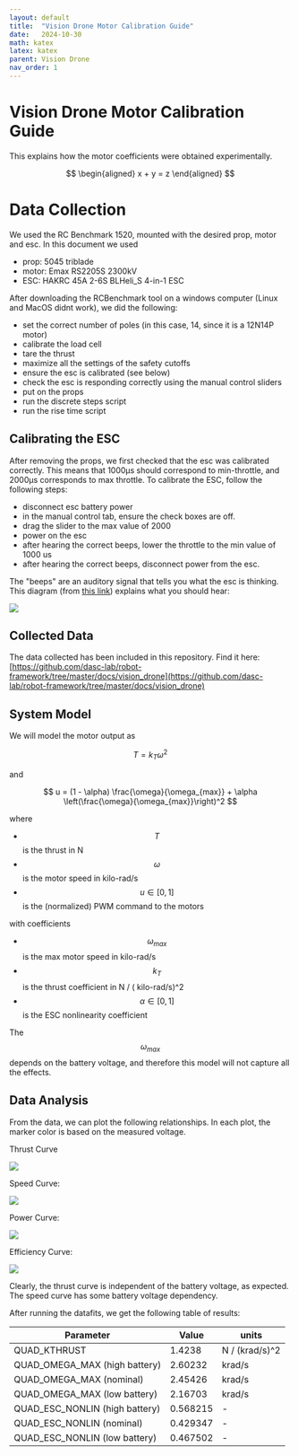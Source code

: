 ```yaml
---
layout: default
title:  "Vision Drone Motor Calibration Guide"
date:   2024-10-30
math: katex
latex: katex
parent: Vision Drone
nav_order: 1
---
```


# Vision Drone Motor Calibration Guide
This explains how the motor coefficients were obtained experimentally. 


$$
\begin{aligned}
x + y = z
\end{aligned}
$$



# Data Collection

We used the RC Benchmark 1520, mounted with the desired prop, motor and esc. In this document we used
- prop: 5045 triblade
- motor: Emax RS2205S 2300kV
- ESC: HAKRC 45A 2-6S BLHeli_S 4-in-1 ESC

After downloading the RCBenchmark tool on a windows computer (Linux and MacOS didnt work), we did the following:
- set the correct number of poles (in this case, 14, since it is a 12N14P motor)
- calibrate the load cell
- tare the thrust
- maximize all the settings of the safety cutoffs
- ensure the esc is calibrated (see below)
- check the esc is responding correctly using the manual control sliders
- put on the props
- run the discrete steps script
- run the rise time script


## Calibrating the ESC
After removing the props, we first checked that the esc was calibrated correctly. This means that 1000μs should correspond to min-throttle, and 2000μs corresponds to max throttle. 
To calibrate the ESC, follow the following steps:
- disconnect esc battery power
- in the manual control tab, ensure the check boxes are off.
- drag the slider to the max value of 2000
- power on the esc
- after hearing the correct beeps, lower the throttle to the min value of 1000 us
- after hearing the correct beeps, disconnect power from the esc. 

The "beeps" are an auditory signal that tells you what the esc is thinking. This diagram (from [this link](https://github.com/4712/BLHeliSuite/blob/master/Manuals/BLHeli_S%20manual%20SiLabs%20Rev16.x.pdf)) explains what you should hear:

![](./imgs/esc_calibration.png)



## Collected Data

The data collected has been included in this repository. Find it here: [https://github.com/dasc-lab/robot-framework/tree/master/docs/vision_drone](https://github.com/dasc-lab/robot-framework/tree/master/docs/vision_drone)

## System Model

We will model the motor output as 

$$
T = k_T \omega^2
$$

and

$$
u = (1 - \alpha) \frac{\omega}{\omega_{max}} + \alpha \left(\frac{\omega}{\omega_{max}}\right)^2
$$

where
- $$T$$ is the thrust in N
- $$\omega$$ is the motor speed in kilo-rad/s
- $$u \in [0, 1]$$ is the (normalized) PWM command to the motors

with coefficients
- $$\omega_{max}$$ is the max motor speed in kilo-rad/s
- $$k_T$$ is the thrust coefficient in N / ( kilo-rad/s)^2
- $$\alpha \in [0, 1]$$ is the ESC nonlinearity coefficient

The $$\omega_{max}$$ depends on the battery voltage, and therefore this model will not capture all the effects.


## Data Analysis

From the data, we can plot the following relationships. In each plot, the marker color is based on the measured voltage.

Thrust Curve

![](./imgs/thrust_curve.svg)

Speed Curve:

![](./imgs/speed_curve.svg)

Power Curve:

![](./imgs/power_curve.svg)

Efficiency Curve:

![](./imgs/efficiency_curve.svg)


Clearly, the thrust curve is independent of the battery voltage, as expected. 
The speed curve has some battery voltage dependency.

After running the datafits, we get the following table of results:

| Parameter | Value | units |
| ---------- | ------- | ------- |
| QUAD_KTHRUST |     1.4238 | N / (krad/s)^2 | 
| QUAD_OMEGA_MAX (high battery)	| 2.60232 | krad/s | 
| QUAD_OMEGA_MAX (nominal) | 2.45426 | krad/s | 
| QUAD_OMEGA_MAX (low battery) | 2.16703 | krad/s | 
| QUAD_ESC_NONLIN (high battery) | 0.568215 | 	- | 
| QUAD_ESC_NONLIN (nominal)	| 0.429347 | 	- | 
| QUAD_ESC_NONLIN (low battery)	| 0.467502 | 	- | 



